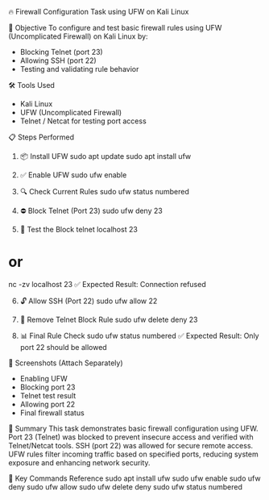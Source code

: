 🔥 Firewall Configuration Task using UFW on Kali Linux

🎯 Objective
To configure and test basic firewall rules using UFW (Uncomplicated Firewall) on Kali Linux by:
- Blocking Telnet (port 23)
- Allowing SSH (port 22)
- Testing and validating rule behavior

🛠 Tools Used
- Kali Linux
- UFW (Uncomplicated Firewall)
- Telnet / Netcat for testing port access

📋 Steps Performed

1. 📦 Install UFW
sudo apt update
sudo apt install ufw

2. ✅ Enable UFW
sudo ufw enable

3. 🔍 Check Current Rules
sudo ufw status numbered

4. ⛔ Block Telnet (Port 23)
sudo ufw deny 23

5. 🧪 Test the Block
telnet localhost 23
# or
nc -zv localhost 23
✅ Expected Result: Connection refused

6. 🔓 Allow SSH (Port 22)
sudo ufw allow 22

7. 🧹 Remove Telnet Block Rule
sudo ufw delete deny 23

8. 📊 Final Rule Check
sudo ufw status numbered
✅ Expected Result: Only port 22 should be allowed

📸 Screenshots (Attach Separately)
- Enabling UFW
- Blocking port 23
- Telnet test result
- Allowing port 22
- Final firewall status

🧾 Summary
This task demonstrates basic firewall configuration using UFW. Port 23 (Telnet) was blocked to prevent insecure access and verified with Telnet/Netcat tools. SSH (port 22) was allowed for secure remote access. UFW rules filter incoming traffic based on specified ports, reducing system exposure and enhancing network security.

🧠 Key Commands Reference
sudo apt install ufw
sudo ufw enable
sudo ufw deny <port>
sudo ufw allow <port>
sudo ufw delete deny <port>
sudo ufw status numbered
